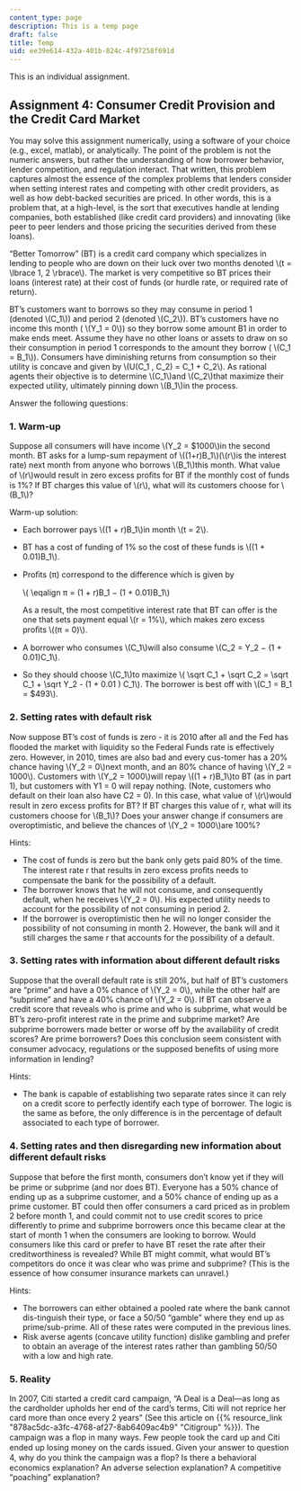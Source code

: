 ```yaml
---
content_type: page
description: This is a temp page
draft: false
title: Temp
uid: ee39e614-432a-401b-824c-4f97258f691d
---
```

This is an individual assignment.

## Assignment 4: Consumer Credit Provision and the Credit Card Market

You may solve this assignment numerically, using a software of your choice (e.g., excel, matlab), or analytically. The point of the problem is not the numeric answers, but rather the understanding of how borrower behavior, lender competition, and regulation interact. That written, this problem captures almost the essence of the complex problems that lenders consider when setting interest rates and competing with other credit providers, as well as how debt-backed securities are priced. In other words, this is a problem that, at a high-level, is the sort that executives handle at lending companies, both established (like credit card providers) and innovating (like peer to peer lenders and those pricing the securities derived from these loans).

“Better Tomorrow” (BT) is a credit card company which specializes in lending to people who are down on their luck over two months denoted \\(t = \lbrace 1, 2 \rbrace\\). The market is very competitive so BT prices their loans (interest rate) at their cost of funds (or hurdle rate, or required rate of return).

BT’s customers want to borrows so they may consume in period 1 (denoted \\(C_1\\)) and period 2 (denoted \\(C_2\\)). BT’s customers have no income this month ( \\(Y_1 = 0\\)) so they borrow some amount B1 in order to make ends meet. Assume they have no other loans or assets to draw on so their consumption in period 1 corresponds to the amount they borrow ( \\(C_1 = B_1\\)). Consumers have diminishing returns from consumption so their utility is concave and given by \\(U(C_1 , C_2) = C_1 + C_2\\). As rational agents their objective is to determine \\(C_1\\)and \\(C_2\\)that maximize their expected utility, ultimately pinning down \\(B_1\\)in the process.

Answer the following questions:

### 1\. Warm-up

Suppose all consumers will have income \\(Y_2 = $1000\\)in the second month. BT asks for a lump-sum repayment of \\((1+r)B_1\\)(\\(r\\)is the interest rate) next month from anyone who borrows \\(B_1\\)this month. What value of \\(r\\)would result in zero excess proﬁts for BT if the monthly cost of funds is 1%? If BT charges this value of \\(r\\), what will its customers choose for \\(B_1\\)?

Warm-up solution:

- Each borrower pays \\((1 + r)B_1\\)in month \\(t = 2\\).
- BT has a cost of funding of 1% so the cost of these funds is \\((1 + 0.01)B_1\\).
- Proﬁts (π) correspond to the difference which is given by   
      
    \\(&nbsp;\eqalign π = (1 + r)B_1 − (1 + 0.01)B_1\\)  
      
    As a result, the most competitive interest rate that BT can offer is the one that sets payment equal \\(r = 1%\\), which makes zero excess proﬁts \\((π = 0)\\).
- A borrower who consumes \\(C_1\\)will also consume \\(C_2 = Y_2 − (1 + 0.01)C_1\\).
- So they should choose \\(C_1\\)to maximize \\(&nbsp;\sqrt C_1 + \sqrt C_2 =&nbsp;\sqrt C_1 + \sqrt Y_2 - (1 + 0.01 ) C_1\\). The borrower is best off with \\(C_1 = B_1 = $493\\).

### 2\. Setting rates with default risk

Now suppose BT’s cost of funds is zero - it is 2010 after all and the Fed has ﬂooded the market with liquidity so the Federal Funds rate is effectively zero. However, in 2010, times are also bad and every cus-tomer has a 20% chance having \\(Y_2 = 0\\)next month, and an 80% chance of having \\(Y_2 = 1000\\). Customers with \\(Y_2 = 1000\\)will repay \\((1 + r)B_1\\)to BT (as in part 1), but customers with Y1 = 0 will repay nothing. (Note, customers who default on their loan also have C2 = 0). In this case, what value of \\(r\\)would result in zero excess proﬁts for BT? If BT charges this value of r, what will its customers choose for \\(B_1\\)? Does your answer change if consumers are overoptimistic, and believe the chances of \\(Y_2 = 1000\\)are 100%?

Hints:

- The cost of funds is zero but the bank only gets paid 80% of the time. The interest rate r that results in zero excess proﬁts needs to compensate the bank for the possibility of a default.
- The borrower knows that he will not consume, and consequently default, when he receives \\(Y_2 = 0\\). His expected utility needs to account for the possibility of not consuming in period 2.
- If the borrower is overoptimistic then he will no longer consider the possibility of not consuming in month 2. However, the bank will and it still charges the same r that accounts for the possibility of a default.

### 3\. Setting rates with information about different default risks

Suppose that the overall default rate is still 20%, but half of BT’s customers are “prime” and have a 0% chance of \\(Y_2 = 0\\), while the other half are “subprime” and have a 40% chance of \\(Y_2 = 0\\). If BT can observe a credit score that reveals who is prime and who is subprime, what would be BT’s zero-proﬁt interest rate in the prime and subprime market? Are subprime borrowers made better or worse off by the availability of credit scores? Are prime borrowers? Does this conclusion seem consistent with consumer advocacy, regulations or the supposed beneﬁts of using more information in lending?

Hints:

- The bank is capable of establishing two separate rates since it can rely on a credit score to perfectly identify each type of borrower. The logic is the same as before, the only difference is in the percentage of default associated to each type of borrower.

### 4\. Setting rates and then disregarding new information about different default risks

Suppose that before the ﬁrst month, consumers don’t know yet if they will be prime or subprime (and nor does BT). Everyone has a 50% chance of ending up as a subprime customer, and a 50% chance of ending up as a prime customer. BT could then offer consumers a card priced as in problem 2 before month 1, and could commit not to use credit scores to price differently to prime and subprime borrowers once this became clear at the start of month 1 when the consumers are looking to borrow. Would consumers like this card or prefer to have BT reset the rate after their creditworthiness is revealed? While BT might commit, what would BT’s competitors do once it was clear who was prime and subprime? (This is the essence of how consumer insurance markets can unravel.)

Hints:

- The borrowers can either obtained a pooled rate where the bank cannot dis-tinguish their type, or face a 50/50 “gamble” where they end up as prime/sub-prime. All of these rates were computed in the previous lines.
- Risk averse agents (concave utility function) dislike gambling and prefer to obtain an average of the interest rates rather than gambling 50/50 with a low and high rate.

### 5\. Reality

In 2007, Citi started a credit card campaign, “A Deal is a Deal—as long as the cardholder upholds her end of the card’s terms, Citi will not reprice her card more than once every 2 years” (See this article on {{% resource_link "878ac5dc-a3fc-4768-af27-8ab6409ac4b9" "Citigroup" %}}). The campaign was a ﬂop in many ways. Few people took the card up and Citi ended up losing money on the cards issued. Given your answer to question 4, why do you think the campaign was a ﬂop? Is there a behavioral economics explanation? An adverse selection explanation? A competitive “poaching” explanation?